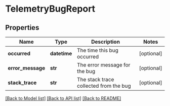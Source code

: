 # TelemetryBugReport

## Properties
Name | Type | Description | Notes
------------ | ------------- | ------------- | -------------
**occurred** | **datetime** | The time this bug occurred | [optional] 
**error_message** | **str** | The error message for the bug | [optional] 
**stack_trace** | **str** | The stack trace collected from the bug | [optional] 

[[Back to Model list]](../README.md#documentation-for-models) [[Back to API list]](../README.md#documentation-for-api-endpoints) [[Back to README]](../README.md)


